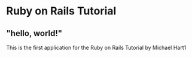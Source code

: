 # Ruby on Rails Tutorial

## "hello, world!"

This is the first application for the Ruby on Rails Tutorial by Michael Hart1
